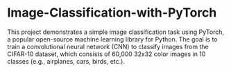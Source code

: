 # Image-Classification-with-PyTorch
This project demonstrates a simple image classification task using PyTorch, a popular open-source machine learning library for Python. The goal is to train a convolutional neural network (CNN) to classify images from the CIFAR-10 dataset, which consists of 60,000 32x32 color images in 10 classes (e.g., airplanes, cars, birds, etc.).
